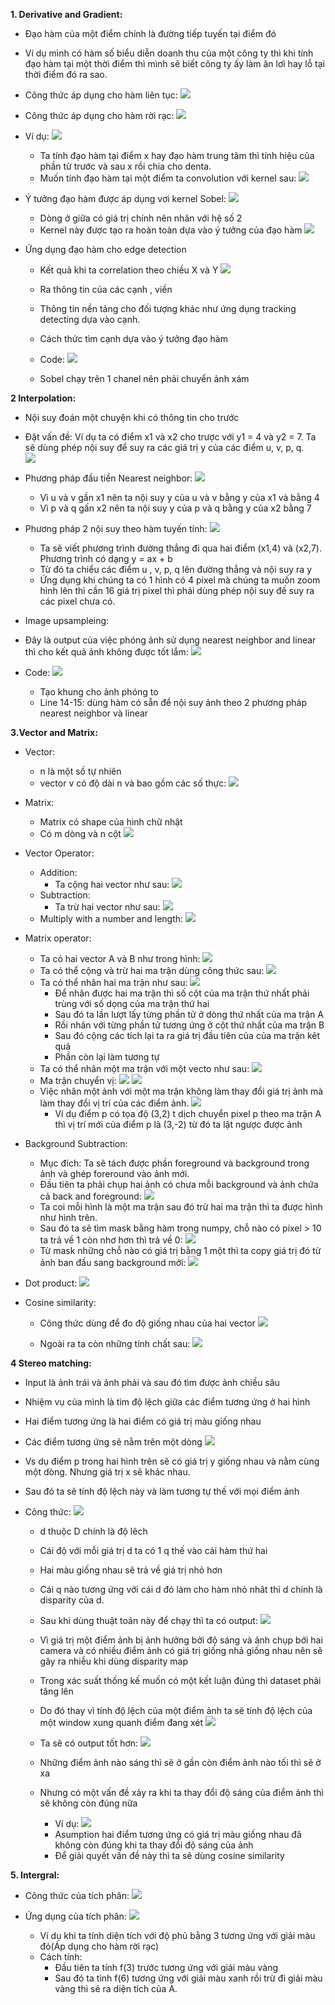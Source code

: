 **1. Derivative and Gradient:**
* Đạo hàm của một điểm chính là đường tiếp tuyến tại điểm đó
* Ví dụ mình có hàm số biểu diễn doanh thu của một công ty thì khi tính đạo hàm tại một thời điểm thì mình sẽ biết công ty ấy làm ăn lơì hay lỗ tại thời điểm đó ra sao.
* Công thức áp dụng cho hàm liên tục:
    ![](https://i.imgur.com/iJlINJC.png)
* Công thức áp dụng cho hàm rời rạc:
    ![](https://i.imgur.com/ws3OzyK.png)
* Ví dụ:
     ![](https://i.imgur.com/YAXjfJq.png)
   * Ta tính đạo hàm tại điểm x hay đạo hàm trung tâm thì tính hiệu của phần tử trước và sau x rồi chia cho denta.
   * Muốn tính đạo hàm tại một điểm ta convolution với kernel sau:
   ![](https://i.imgur.com/DmzoqSR.png)
* Ý tưởng đạo hàm được áp dụng vơi kernel Sobel:
    ![](https://i.imgur.com/S8HCXMz.png)
    * Dòng ở giữa có giá trị chính nên nhân với hệ số 2
    * Kernel này được tạo ra hoàn toàn dựa vào ý tưởng của đạo hàm
    ![](https://i.imgur.com/sQlPmls.png)

* Ứng dụng đạo hàm cho edge detection
    * Kết quả khi ta correlation theo chiều X và Y
    ![](https://i.imgur.com/oaVVzLk.png)

    * Ra thông tin của các cạnh , viền 
    * Thông tin nền tảng cho đối tượng khác như ứng dụng tracking detecting dựa vào cạnh.
    * Cách thức tìm cạnh dựa vào ý tưởng đạo hàm     
    * Code: 
    ![](https://i.imgur.com/uTenx7Q.png)
    * Sobel chạy trên 1 chanel nên phải chuyển ảnh xám

**2 Interpolation:**
*  Nội suy đoán một chuyện khi có thông tin cho trước
*  Đặt vấn đề: Ví dụ ta có điểm x1 và x2 cho trược với y1 = 4 và y2 = 7. Ta sẽ dùng phép nội suy để suy ra các giá trị y của các điểm u, v, p, q.    
    ![](https://i.imgur.com/VH6IocX.png)
* Phương pháp đầu tiền Nearest neighbor:
    ![](https://i.imgur.com/z0Qt7ah.png)
    * Vì u và v gần x1 nên ta nội suy y của u và v bằng y của x1 và bằng 4
    * Vì p và q gấn x2 nên ta nội suy y của p và q bằng y của x2 bằng 7

* Phương pháp 2 nội suy theo hàm tuyến tính:
    ![](https://i.imgur.com/Kn5tHEP.png)
    * Ta sẽ viết phương trình đường thẳng đi qua hai điểm (x1,4) và (x2,7). Phương trình có dạng y = ax + b
    * Từ đó ta chiểu các điểm u , v, p, q lên đường thẳng và nội suy ra y
    * Ứng dụng khi chúng ta có 1 hình có 4 pixel mà chúng ta muốn zoom hình lên thì cần 16 giá trị pixel thì phải dùng phép nội suy đế suy ra các pixel chưa có.

* Image upsampleing:
* Đây là output của việc phóng ảnh sử dụng nearest neighbor and linear thì cho kết quả ảnh không được tốt lắm: 
        ![](https://i.imgur.com/RegPoz0.jpg)
* Code: 
    ![](https://i.imgur.com/kZ8f4Oc.png)
    * Tạo khung cho ảnh phóng to
    * Line 14-15: dùng hàm có sẵn để nội suy ảnh theo 2 phương pháp nearest neighbor và linear

**3.Vector and Matrix:**
* Vector:
    *    n là một số tự nhiên
    *    vector v có độ dài n và bao gồm các số thực: 
    ![](https://i.imgur.com/M8VJ4Ei.png)
* Matrix: 
    * Matrix có shape của hình chữ nhật
    * Có m dòng và n cột
    ![](https://i.imgur.com/jori7wZ.png)
*   Vector Operator:
     * Addition:
        * Ta cộng hai vector như sau:
        ![](https://i.imgur.com/WCmw2Ib.png) 
    *  Subtraction: 
        * Ta trừ hai vector như sau:
        ![](https://i.imgur.com/UgrFHYS.png)
    * Multiply with a number and length:
    ![](https://i.imgur.com/6Z5i7Nu.png)
* Matrix operator:
    * Ta có hai vector A và B như trong hình:
        ![](https://i.imgur.com/Gdfvdqr.png)
    * Ta có thể cộng và trừ hai ma trận dùng công thức sau:
      ![](https://i.imgur.com/wEF9aVE.png)
    * Ta có thể nhân hai ma trận như sau:
        ![](https://i.imgur.com/iMHkTXj.png)
         * Để nhân được hai ma trận thì số cột của ma trận thứ nhất phải trùng với số dọng của ma trận thứ hai
         * Sau đó ta lần lượt lấy từng phần tử ở dòng thứ nhất của ma trận A
         * Rồi nhân với từng phần tử tương ứng ở cột thứ nhất của ma trận B
         * Sau đó cộng các tích lại ta ra giá trị đầu tiên của của ma trận kêt quả
         * Phần còn lại làm tương tự
    * Ta có thể nhân một ma trận với một vecto như sau:
        ![](https://i.imgur.com/tludxeR.png)
    * Ma trận chuyển vị:
        ![](https://i.imgur.com/x5EXLxF.png)
![](https://i.imgur.com/6CvMXOB.png)
    * Việc nhân một ảnh với một ma trận không làm thay đổi giá trị ảnh mà làm thay đổi vị trí của các điểm ảnh.
    ![](https://i.imgur.com/yMHLgEt.png)
        * Ví dụ điểm p có tọa độ (3,2) t dịch chuyển pixel p theo ma trận A thì vị trí mới của điểm p là (3,-2) từ đó ta lật ngược được ảnh

* Background Subtraction:
    * Mục đích: Ta sẽ tách được phần foreground và background trong ảnh và ghép foreround vào ảnh mới.
    * Đầu tiên ta phải chụp hai ảnh có chưa mỗi background và ảnh chứa cả back and foreground:
    ![](https://i.imgur.com/v0WF1kg.png)
     * Ta coi mỗi hình là một ma trận sau đó trừ hai ma trận thì ta được hình như hình trên.
     * Sau đó ta sẽ tìm mask bằng hàm trong numpy, chỗ nào có pixel > 10 ta trả về 1 còn nhơ hơn thì trả về 0:
     ![](https://i.imgur.com/UEuc1FJ.png)
     * Từ mask những chỗ nào có giá trị bằng 1 một thì ta copy giá trị đó từ ảnh ban đầu sang background mới:
     ![](https://i.imgur.com/KwJ8jya.png)

* Dot product:
    ![](https://i.imgur.com/MhkarL9.png)
* Cosine similarity:
    * Công thức dùng để đo độ giống nhau của hai vector
    ![](https://i.imgur.com/8HeGuuf.png)

    * Ngoài ra ta còn những tính chất sau:
        ![](https://i.imgur.com/gqRHnvF.png)

**4 Stereo matching:**
* Input là ảnh trái và ảnh phải và sau đó tìm được ảnh chiều sâu
* Nhiệm vụ của mình là tìm độ lệch giữa các điểm tương ứng ở hai hình
* Hai điểm tương ứng là hai điểm có giá trị màu giống nhau
* Các điểm tương ứng sẽ nằm trên một dòng
    ![](https://i.imgur.com/ekqwKi3.jpg)


* Vs dụ điểm p trong hai hình trên sẽ có giá trị y giống nhau và nằm cùng một dòng. Nhưng giá trị x sẽ khác nhau.
* Sau đó ta sẽ tính độ lệch này và làm tương tự thế với mọi điểm ảnh
* Công thức:
    ![](https://i.imgur.com/697h6IE.png)

    * d thuộc D chính là độ lêch
    * Cái độ với mỗi giá trị d ta có 1 q thế vào cái hàm thứ hai
    * Hai màu giống nhau sẽ trả về giá trị nhỏ hơn
    * Cái q nào tương ứng với cái d đó làm cho hàm nhỏ nhât thì d chính là disparity của d.
    * Sau khi dùng thuật toán này để chạy thì ta có output:
        ![](https://i.imgur.com/BoWQTWX.png)

    * Vì giá trị một điểm ảnh bị ảnh hưởng bởi độ sáng và ảnh chụp bới hai camera và có nhiều điểm ảnh có giá trị giống nhả giống nhau nên sẽ gây ra nhiễu khi dùng disparity map
    * Trong xác suất thống kế muốn có một kết luận đúng thì dataset phải tăng lên
    * Do đó thay vì tính độ lệch của một điểm ảnh ta sẽ tính độ lệch của một window xung quanh điểm đang xét
    ![](https://i.imgur.com/J1zdy8K.png)
    * Ta sẽ có output tốt hơn: 
    ![](https://i.imgur.com/dXXBkR3.png)
    * Những điểm ảnh nào sáng thì sẽ ở gần còn điểm ảnh nào tối thì sẽ ở xa
    * Nhưng có một vấn đề xảy ra khi ta thay đổi độ sáng của điểm ảnh thì sẽ không còn đúng nữa
        * Ví dụ:
        ![](https://i.imgur.com/gfgeE6I.jpg)
        * Asumption hai điểm tương ứng có giá trị màu giống nhau đã không còn đúng khi ta thay đổi độ sáng của ảnh
        * Để giải quyết vấn đề này thì ta sẽ dùng cosine similarity
        
**5. Intergral:**
*  Công thức của tích phân:
    ![](https://i.imgur.com/2D8b6p7.png)
* Ứng dụng của tích phân:
    ![](https://i.imgur.com/UMFp6FK.png)
    
    * Ví dụ khi ta tính diện tích với độ phủ bằng 3 tương ứng với giải màu đỏ(Áp dụng cho hàm rời rạc)
    * Cách tính:
        * Đầu tiên ta tính f(3) trước tương ứng với giải màu vàng
        * Sau đó ta tình f(6) tương ứng với giải màu xanh rồi trừ đi giải màu vàng thì sẽ ra diện tích của A.
